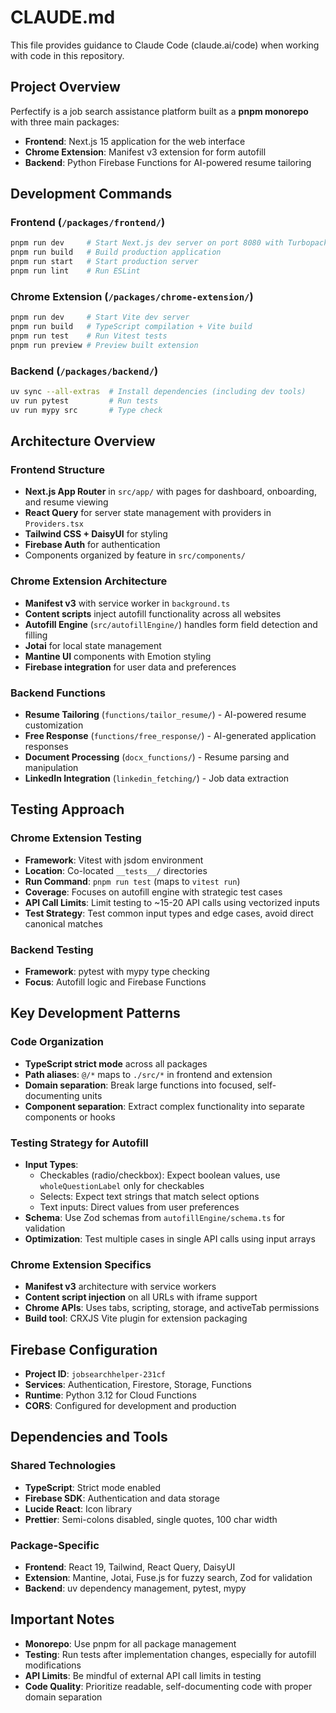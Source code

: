 # CLAUDE.md

This file provides guidance to Claude Code (claude.ai/code) when working with code in this repository.

## Project Overview

Perfectify is a job search assistance platform built as a **pnpm monorepo** with three main packages:
- **Frontend**: Next.js 15 application for the web interface
- **Chrome Extension**: Manifest v3 extension for form autofill
- **Backend**: Python Firebase Functions for AI-powered resume tailoring

## Development Commands

### Frontend (`/packages/frontend/`)
```bash
pnpm run dev     # Start Next.js dev server on port 8080 with Turbopack
pnpm run build   # Build production application
pnpm run start   # Start production server
pnpm run lint    # Run ESLint
```

### Chrome Extension (`/packages/chrome-extension/`)
```bash
pnpm run dev     # Start Vite dev server
pnpm run build   # TypeScript compilation + Vite build
pnpm run test    # Run Vitest tests
pnpm run preview # Preview built extension
```

### Backend (`/packages/backend/`)
```bash
uv sync --all-extras  # Install dependencies (including dev tools)
uv run pytest         # Run tests
uv run mypy src       # Type check
```

## Architecture Overview

### Frontend Structure
- **Next.js App Router** in `src/app/` with pages for dashboard, onboarding, and resume viewing
- **React Query** for server state management with providers in `Providers.tsx`
- **Tailwind CSS + DaisyUI** for styling
- **Firebase Auth** for authentication
- Components organized by feature in `src/components/`

### Chrome Extension Architecture
- **Manifest v3** with service worker in `background.ts`
- **Content scripts** inject autofill functionality across all websites
- **Autofill Engine** (`src/autofillEngine/`) handles form field detection and filling
- **Jotai** for local state management
- **Mantine UI** components with Emotion styling
- **Firebase integration** for user data and preferences

### Backend Functions
- **Resume Tailoring** (`functions/tailor_resume/`) - AI-powered resume customization
- **Free Response** (`functions/free_response/`) - AI-generated application responses
- **Document Processing** (`docx_functions/`) - Resume parsing and manipulation
- **LinkedIn Integration** (`linkedin_fetching/`) - Job data extraction

## Testing Approach

### Chrome Extension Testing
- **Framework**: Vitest with jsdom environment
- **Location**: Co-located `__tests__/` directories
- **Run Command**: `pnpm run test` (maps to `vitest run`)
- **Coverage**: Focuses on autofill engine with strategic test cases
- **API Call Limits**: Limit testing to ~15-20 API calls using vectorized inputs
- **Test Strategy**: Test common input types and edge cases, avoid direct canonical matches

### Backend Testing
- **Framework**: pytest with mypy type checking
- **Focus**: Autofill logic and Firebase Functions

## Key Development Patterns

### Code Organization
- **TypeScript strict mode** across all packages
- **Path aliases**: `@/*` maps to `./src/*` in frontend and extension
- **Domain separation**: Break large functions into focused, self-documenting units
- **Component separation**: Extract complex functionality into separate components or hooks

### Testing Strategy for Autofill
- **Input Types**:
  - Checkables (radio/checkbox): Expect boolean values, use `wholeQuestionLabel` only for checkables
  - Selects: Expect text strings that match select options
  - Text inputs: Direct values from user preferences
- **Schema**: Use Zod schemas from `autofillEngine/schema.ts` for validation
- **Optimization**: Test multiple cases in single API calls using input arrays

### Chrome Extension Specifics
- **Manifest v3** architecture with service workers
- **Content script injection** on all URLs with iframe support
- **Chrome APIs**: Uses tabs, scripting, storage, and activeTab permissions
- **Build tool**: CRXJS Vite plugin for extension packaging

## Firebase Configuration

- **Project ID**: `jobsearchhelper-231cf`
- **Services**: Authentication, Firestore, Storage, Functions
- **Runtime**: Python 3.12 for Cloud Functions
- **CORS**: Configured for development and production

## Dependencies and Tools

### Shared Technologies
- **TypeScript**: Strict mode enabled
- **Firebase SDK**: Authentication and data storage
- **Lucide React**: Icon library
- **Prettier**: Semi-colons disabled, single quotes, 100 char width

### Package-Specific
- **Frontend**: React 19, Tailwind, React Query, DaisyUI
- **Extension**: Mantine, Jotai, Fuse.js for fuzzy search, Zod for validation
- **Backend**: uv dependency management, pytest, mypy

## Important Notes

- **Monorepo**: Use pnpm for all package management
- **Testing**: Run tests after implementation changes, especially for autofill modifications
- **API Limits**: Be mindful of external API call limits in testing
- **Code Quality**: Prioritize readable, self-documenting code with proper domain separation